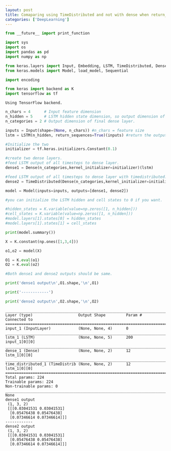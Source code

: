 ```yaml
---
layout: post
title: Comaparing using TimeDistributed and not with dense when return_sequences=True in Keras. The results are identical. 
categories: ['DeepLearning']
---
```


```python
from __future__ import print_function

import sys
import os
import pandas as pd
import numpy as np

from keras.layers import Input, Embedding, LSTM, TimeDistributed, Dense
from keras.models import Model, load_model, Sequential

import encoding

from keras import backend as K
import tensorflow as tf
```

    Using TensorFlow backend.



```python
n_chars = 4      # Input feature dimension
n_hidden = 5     # LSTM hidden state dimension, so output dimension of each timestep
n_categories = 2 # Output dimension of final dense layer.

inputs = Input(shape=(None, n_chars)) #n_chars = feature size
lstm = LSTM(n_hidden, return_sequences=True)(inputs) #return the output of all time steps

#Initialize the two
initializer = tf.keras.initializers.Constant(0.1)

#create two dense layers. 
#feed LSTM output of all timesteps to dense layer.
dense1 = Dense(n_categories,kernel_initializer=initializer)(lstm)

#feed LSTM output of all timesteps to dense layer with timedistributed.
dense2 = TimeDistributed(Dense(n_categories,kernel_initializer=initializer))(lstm)

model = Model(inputs=inputs, outputs=[dense1, dense2])

#you can initialize the LSTM hidden and cell states to 0 if you want. 

#hidden_states = K.variable(value=np.zeros([1, n_hidden]))
#cell_states = K.variable(value=np.zeros([1, n_hidden]))
#model.layers[1].states[0] = hidden_states
#model.layers[1].states[1] = cell_states 

```


```python
print(model.summary())

X = K.constant(np.ones([1,3,4]))

o1,o2 = model(X)

O1 = K.eval(o1)
O2 = K.eval(o2)

#Both dense1 and dense2 outputs should be same.

print('dense1 output\n',O1.shape,'\n',O1)

print('------------')

print('dense2 output\n',O2.shape,'\n',O2)


```

    __________________________________________________________________________________________________
    Layer (type)                    Output Shape         Param #     Connected to                     
    ==================================================================================================
    input_1 (InputLayer)            (None, None, 4)      0                                            
    __________________________________________________________________________________________________
    lstm_1 (LSTM)                   (None, None, 5)      200         input_1[0][0]                    
    __________________________________________________________________________________________________
    dense_1 (Dense)                 (None, None, 2)      12          lstm_1[0][0]                     
    __________________________________________________________________________________________________
    time_distributed_1 (TimeDistrib (None, None, 2)      12          lstm_1[0][0]                     
    ==================================================================================================
    Total params: 224
    Trainable params: 224
    Non-trainable params: 0
    __________________________________________________________________________________________________
    None
    dense1 output
     (1, 3, 2) 
     [[[0.03041531 0.03041531]
      [0.05476438 0.05476438]
      [0.07346614 0.07346614]]]
    ------------
    dense2 output
     (1, 3, 2) 
     [[[0.03041531 0.03041531]
      [0.05476438 0.05476438]
      [0.07346614 0.07346614]]]

